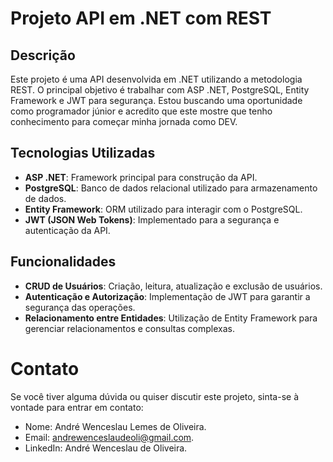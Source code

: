 # Projeto API em .NET com REST

## Descrição

Este projeto é uma API desenvolvida em .NET utilizando a metodologia REST. O principal objetivo é trabalhar com ASP .NET, PostgreSQL, Entity Framework e JWT para segurança. Estou buscando uma oportunidade como programador júnior e acredito que este mostre que tenho conhecimento para começar minha jornada como DEV.

## Tecnologias Utilizadas

- **ASP .NET**: Framework principal para construção da API.
- **PostgreSQL**: Banco de dados relacional utilizado para armazenamento de dados.
- **Entity Framework**: ORM utilizado para interagir com o PostgreSQL.
- **JWT (JSON Web Tokens)**: Implementado para a segurança e autenticação da API.

## Funcionalidades

- **CRUD de Usuários**: Criação, leitura, atualização e exclusão de usuários.
- **Autenticação e Autorização**: Implementação de JWT para garantir a segurança das operações.
- **Relacionamento entre Entidades**: Utilização de Entity Framework para gerenciar relacionamentos e consultas complexas.

# Contato
Se você tiver alguma dúvida ou quiser discutir este projeto, sinta-se à vontade para entrar em contato:

- Nome: André Wenceslau Lemes de Oliveira.
- Email: andrewenceslaudeoli@gmail.com.
- LinkedIn: André Wenceslau de Oliveira.




